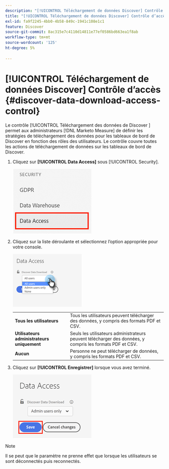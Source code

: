 ```yaml
---
description: "[!UICONTROL Téléchargement de données Discover] Contrôle d’accès - Marketo Measure - Documentation du produit"
title: "[!UICONTROL Téléchargement de données Discover] Contrôle d’accès"
exl-id: fa9f2245-4bb0-4b58-849c-1941c108e1c1
feature: Discover
source-git-commit: 8ac315e7c4110d14811e77ef0586bd663ea1f8ab
workflow-type: tm+mt
source-wordcount: '125'
ht-degree: 5%

---
```


# [!UICONTROL Téléchargement de données Discover] Contrôle d’accès {#discover-data-download-access-control}

Le contrôle [!UICONTROL  Téléchargement des données de Discover ] permet aux administrateurs [!DNL Marketo Measure] de définir les stratégies de téléchargement des données pour les tableaux de bord de Discover en fonction des rôles des utilisateurs. Le contrôle couvre toutes les actions de téléchargement de données sur les tableaux de bord de Discover.

1. Cliquez sur **[!UICONTROL Data Access]** sous [!UICONTROL Security].

   ![](assets/discover-data-download-access-control-1.png)

1. Cliquez sur la liste déroulante et sélectionnez l’option appropriée pour votre console.

   ![](assets/discover-data-download-access-control-2.png)

   <table>
    <tr>
     <td><strong>Tous les utilisateurs</strong></td>
     <td>Tous les utilisateurs peuvent télécharger des données, y compris des formats PDF et CSV.</td>
    </tr>
    <tr>
     <td><strong>Utilisateurs administrateurs uniquement</strong></td>
     <td>Seuls les utilisateurs administrateurs peuvent télécharger des données, y compris les formats PDF et CSV.</td>
    </tr>
    <tr>
     <td><strong>Aucun</strong></td>
     <td>Personne ne peut télécharger de données, y compris les formats PDF et CSV.</td>
    </tr>
   </table>

1. Cliquez sur **[!UICONTROL Enregistrer]** lorsque vous avez terminé.

   ![](assets/discover-data-download-access-control-3.png)

>[!NOTE]
>
>Il se peut que le paramètre ne prenne effet que lorsque les utilisateurs se sont déconnectés puis reconnectés.
